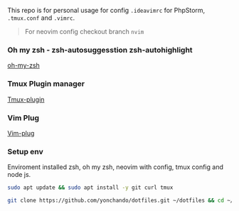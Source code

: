 This repo is for personal usage for config `.ideavimrc` for PhpStorm, `.tmux.conf` and `.vimrc`.

> For neovim config checkout branch `nvim`

### Oh my zsh - zsh-autosuggesstion zsh-autohighlight
[oh-my-zsh](https://gist.github.com/n1snt/454b879b8f0b7995740ae04c5fb5b7df)

### Tmux Plugin manager
[Tmux-plugin](https://github.com/tmux-plugins/tpm)

### Vim Plug
[Vim-plug](https://github.com/junegunn/vim-plug)

### Setup env

Enviroment installed zsh, oh my zsh, neovim with config, tmux config and node js.

```bash
sudo apt update && sudo apt install -y git curl tmux

git clone https://github.com/yonchando/dotfiles.git ~/dotfiles && cd ~/dotfiles && ./setup-env.sh

```
